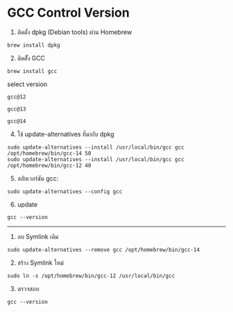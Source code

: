 
# GCC Control Version

1. ติดตั้ง dpkg (Debian tools) ผ่าน Homebrew
```
brew install dpkg
```
2. ติดตัั้ง GCC
```
brew install gcc
```
select version
```
gcc@12
```
```
gcc@13
```
```
gcc@14
```

4. ใช้ update-alternatives ที่มากับ dpkg
```
sudo update-alternatives --install /usr/local/bin/gcc gcc /opt/homebrew/bin/gcc-14 50
sudo update-alternatives --install /usr/local/bin/gcc gcc /opt/homebrew/bin/gcc-12 40
```

5. สลับเวอร์ชัน gcc:
```
sudo update-alternatives --config gcc
```

6. update
```
gcc --version
```

---
1. ลบ Symlink เดิม
```
sudo update-alternatives --remove gcc /opt/homebrew/bin/gcc-14
```

2. สร้าง Symlink ใหม่
```
sudo ln -s /opt/homebrew/bin/gcc-12 /usr/local/bin/gcc
```

3. ตรวจสอบ
```
gcc --version
```
